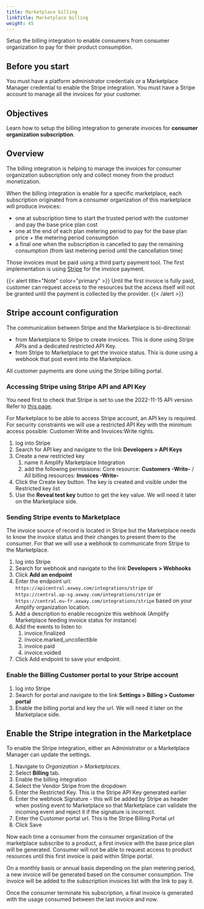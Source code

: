 ```yaml
---
title: Marketplace billing
linkTitle: Marketplace billing
weight: 45
---
```


Setup the billing integration to enable consumers from consumer organization to pay for their product consumption.

## Before you start

You must have a platform administrator credentials or a Marketplace Manager credential to enable the Stripe integration.
You must have a Stripe account to manage all the invoices for your customer.

## Objectives

Learn how to setup the billing integration to generate invoices for **consumer organization subscription**.

## Overview

The billing integration is helping to manage the invoices for consumer organization subscription only and collect money from the product monetization.

When the billing integration is enable for a specific marketplace, each subscription originated from a consumer organization of this marketplace will produce invoices:

* one at subscription time to start the trusted period with the customer and pay the base price plan cost
* one at the end of each plan metering period to pay for the base plan price + the metering period consumption
* a final one when the subscription is cancelled to pay the remaining consumption (from last metering period until the cancellation time)

Those invoices must be paid using a third party payment tool. The first implementation is using [Stripe](https://stripe.com) for the invoice payment.

{{< alert title="Note" color="primary" >}}
Until the first invoice is fully paid, customer can request access to the resources but the access itself will not be granted until the payment is collected by the provider.
{{< /alert >}}

## Stripe account configuration

The communication between Stripe and the Marketplace is bi-directional:

* from Marketplace to Stripe to create invoices. This is done using Stripe APIs and a dedicated restricted API Key.
* from Stripe to Marketplace to get the invoice status. This is done using a webhook that post event into the Marketplace.

All customer payments are done using the Stripe billing portal.

### Accessing Stripe using Stripe API and API Key

You need first to check that Stripe is set to use the 2022-11-15 API version Refer to [this page](https://stripe.com/docs/libraries/set-version).

For Marketplace to be able to access Stripe account, an API key is required. For security constraints we will use a restricted API Key with the minimum access possible: Customer:Write and Invoices:Write rights.

1. log into Stripe
2. Search for API key and navigate to the link **Developers > API Keys**
3. Create a new restricted key
   1. name it Amplify Marketplace Integration
   2. add the following permissions: Core resource: **Customers -Write-** / All billing resources: **Invoices -Write-**
4. Click the Create key button. The key is created and visible under the Restricted key list
5. Use the **Reveal test key** button to get the key value. We will need it later on the Marketplace side.

### Sending Stripe events to Marketplace

The invoice source of record is located in Stripe but the Marketplace needs to know the invoice status and their changes to present them to the consumer. For that we will use a webhook to communicate from Stripe to the Marketplace.

1. log into Stripe
2. Search for webhook and navigate to the link **Developers > Webhooks**
3. Click **Add an endpoint**
4. Enter the endpoint url: `https://apicentral.axway.com/integrations/stripe` or `https://central.ap-sg.axway.com/integrations/stripe` or `https://central.eu-fr.axway.com/integrations/stripe` based on your Amplify organization location.
5. Add a description to enable recognize this webhook (Amplify Marketplace feeding invoice status for instance)
6. Add the events to listen to:
   1. invoice.finalized
   2. invoice.marked_uncollectible
   3. invoice.paid
   4. invoice.voided
7. Click Add endpoint to save your endpoint.

### Enable the Billing Customer portal to your Stripe account

1. log into Stripe
2. Search for portal and navigate to the link **Settings > Billing > Customer portal**
3. Enable the billing portal and key the url. We will need it later on the Marketplace side.

## Enable the Stripe integration in the Marketplace

To enable the Stripe integration, either an Administrator or a Marketplace Manager can update the settings.

1. Navigate to *Organization > Marketplaces*.
2. Select **Billing** tab.
3. Enable the billing integration
4. Select the Vendor Stripe from the dropdown
5. Enter the Restricted Key. This is the Stripe API Key generated earlier
6. Enter the webhook Signature - this will be added by Stripe as header when posting event to Marketplace so that Marketplace can validate the incoming event and reject it if the signature is incorrect.
7. Enter the Customer portal url. This is the Stripe Billing Portal url
8. Click Save

Now each time a consumer from the consumer organization of the marketplace subscribe to a product, a first invoice with the base price plan will be generated. Consumer will not be able to request access to product resources until this first invoice is paid within Stripe portal.

On a monthly basis or annual basis depending on the plan metering period, a new invoice will be generated based on the consumer consumption. The invoice will be added to the subscription invoices list with the link to pay it.

Once the consumer terminate his subscription, a final invoice is generated with the usage consumed between the last invoice and now.